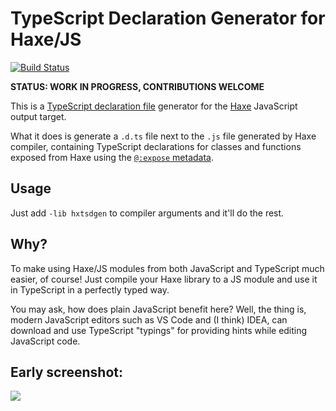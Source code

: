 # TypeScript Declaration Generator for Haxe/JS

[![Build Status](https://travis-ci.org/nadako/hxtsdgen.svg?branch=master)](https://travis-ci.org/nadako/hxtsdgen)

**STATUS: WORK IN PROGRESS, CONTRIBUTIONS WELCOME**

This is a [TypeScript declaration file](https://www.typescriptlang.org/docs/handbook/declaration-files/introduction.html)
generator for the [Haxe](https://haxe.org/) JavaScript output target.

What it does is generate a `.d.ts` file next to the `.js` file generated by Haxe compiler,
containing TypeScript declarations for classes and functions exposed from Haxe using the [`@:expose` metadata](http://haxe.org/manual/target-javascript-expose.html).

## Usage

Just add `-lib hxtsdgen` to compiler arguments and it'll do the rest.

## Why?

To make using Haxe/JS modules from both JavaScript and TypeScript much easier, of course!
Just compile your Haxe library to a JS module and use it in TypeScript in a perfectly typed way.

You may ask, how does plain JavaScript benefit here? Well, the thing is, modern JavaScript editors
such as VS Code and (I think) IDEA, can download and use TypeScript "typings" for providing hints
while editing JavaScript code.

## Early screenshot:

![](http://i.imgur.com/W90hCvO.gif)
